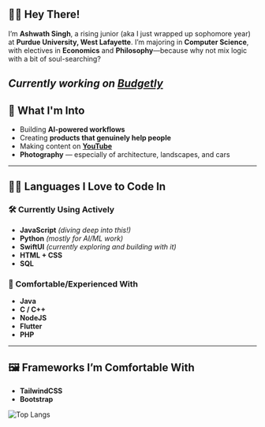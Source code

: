 ## 👋🏼 Hey There!

I’m **Ashwath Singh**, a rising junior (aka I just wrapped up sophomore year) at **Purdue University, West Lafayette**. I’m majoring in **Computer Science**, with electives in **Economics** and **Philosophy**—because why not mix logic with a bit of soul-searching?

_Currently working on [Budgetly](https://github.com/AshwathSingh/BudgetLy)_
---

## 🧠 What I'm Into

- Building **AI-powered workflows**
- Creating **products that genuinely help people**
- Making content on [**YouTube**](https://www.youtube.com/@ashwathsingh)
- **Photography** — especially of architecture, landscapes, and cars

---

## 🤟🏼 Languages I Love to Code In

### 🛠️ Currently Using Actively
- **JavaScript** _(diving deep into this!)_
- **Python** _(mostly for AI/ML work)_
- **SwiftUI** _(currently exploring and building with it)_
- **HTML + CSS**
- **SQL**

### 💾 Comfortable/Experienced With
- **Java**
- **C / C++**
- **NodeJS**
- **Flutter**
- **PHP**

---

## 🖼️ Frameworks I’m Comfortable With

- **TailwindCSS**  
- **Bootstrap**



![Top Langs](https://github-readme-stats.vercel.app/api/top-langs/?username=AshwathSingh&layout=donut)

<!--
**AshwathSingh/AshwathSingh** is a ✨ _special_ ✨ repository because its `README.md` (this file) appears on your GitHub profile.

Here are some ideas to get you started:

- 🔭 I’m currently working on ...
- 🌱 I’m currently learning ...
- 👯 I’m looking to collaborate on ...
- 🤔 I’m looking for help with ...
- 💬 Ask me about ...
- 📫 How to reach me: ...
- 😄 Pronouns: ...
- ⚡ Fun fact: ...
-->
